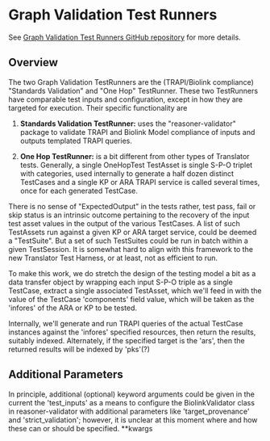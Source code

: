 # Graph Validation Test Runners

See [Graph Validation Test Runners GitHub repository](https://github.com/TranslatorSRI/graph-validation-test-runners) for more details.

## Overview

The two Graph Validation TestRunners are the (TRAPI/Biolink compliance) "Standards Validation" and "One Hop" TestRunner. These two TestRunners have comparable test inputs and configuration, except in how they are targeted for execution. Their specific functionality are

1. **Standards Validation TestRunner:** uses the "reasoner-validator" package to validate
TRAPI and Biolink Model compliance of inputs and outputs templated TRAPI queries.

2. **One Hop TestRunner:** is a bit different from other types of Translator tests. Generally, a single OneHopTest TestAsset is single S-P-O triplet with categories, used internally to generate a half dozen distinct TestCases and a single KP or ARA TRAPI service is called several times, once for each generated TestCase.

There is no sense of "ExpectedOutput" in the tests rather, test pass, fail or skip status is an intrinsic
outcome pertaining to the recovery of the input test asset values in the output of the various TestCases.
A list of such TestAssets run against a given KP or ARA target service, could be deemed a "TestSuite".
But a set of such TestSuites could be run in batch within a given TestSession. It is somewhat hard
to align with this framework to the new Translator Test Harness, or at least, not as efficient to run.

To make this work, we do stretch the design of the testing model a bit as a data transfer object by wrapping each input S-P-O triple as a single TestCase, extract a single associated TestAsset, which we'll feed in with the value of the TestCase 'components' field value, which will be taken as the 'infores' of the ARA or KP to be tested.

Internally, we'll generate and run TRAPI queries of the actual TestCase instances against the 'infores' specified resources, then return the results, suitably indexed.  Alternately, if the specified target is the 'ars', then the returned results will be indexed by 'pks'(?)

## Additional Parameters

In principle, additional (optional) keyword arguments could be given in the current 
the 'test_inputs' as a means to configure the BiolinkValidator class in reasoner-validator
with additional parameters like 'target_provenance' and 'strict_validation'; however,
it is unclear at this moment where and how these can or should be specified.
**kwargs